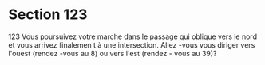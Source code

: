 # Section 123

123
Vous poursuivez votre marche dans le passage qui oblique vers le
nord et vous arrivez finalemen t à une intersection. Allez -vous
vous diriger vers l'ouest (rendez -vous au 8) ou vers l'est (rendez -
vous au 39)?
